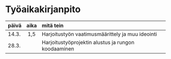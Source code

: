 # Työaikakirjanpito

| päivä | aika | mitä tein                                           |
| ----- | :--: | :-------------------------------------------------- |
| 14.3. | 1,5  | Harjoitustyön vaatimusmäärittely ja muu ideointi    |
| 28.3. |      | Harjoitustyöprojektin alustus ja rungon koodaaminen |
